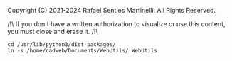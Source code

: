 
Copyright (C) 2021-2024 Rafael Senties Martinelli. All Rights Reserved.


/!\ If you don't have a written authorization to visualize or use this content, you must close and erase it. /!\


```
cd /usr/lib/python3/dist-packages/
ln -s /home/cadweb/Documents/WebUtils/ WebUtils
```  
